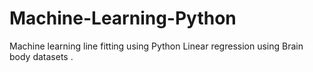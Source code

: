 # Machine-Learning-Python
Machine learning line fitting using Python Linear regression using Brain body datasets .

